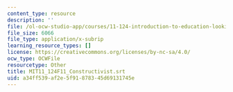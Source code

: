 ```yaml
---
content_type: resource
description: ''
file: /ol-ocw-studio-app/courses/11-124-introduction-to-education-looking-forward-and-looking-back-on-education-fall-2011/a34ff539af2e5f91878345d69131745e_MIT11_124F11_Constructivist.vtt
file_size: 6066
file_type: application/x-subrip
learning_resource_types: []
license: https://creativecommons.org/licenses/by-nc-sa/4.0/
ocw_type: OCWFile
resourcetype: Other
title: MIT11_124F11_Constructivist.srt
uid: a34ff539-af2e-5f91-8783-45d69131745e
---
```

